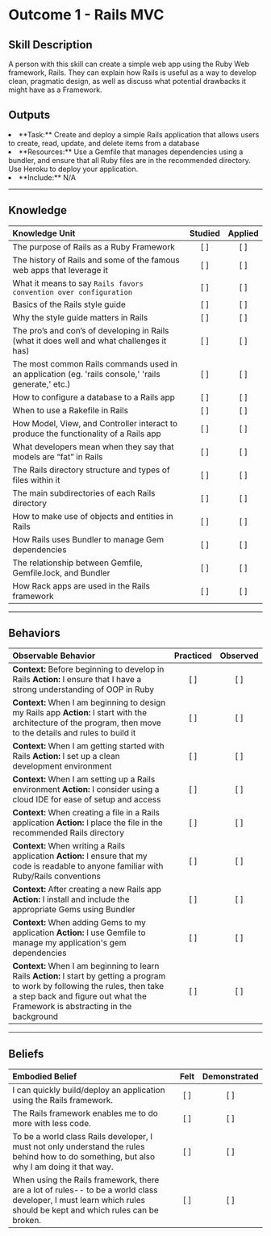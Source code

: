 # Outcome 1 - Rails MVC

Skill Description
----------
A person with this skill can create a simple web app using the Ruby Web framework, Rails. They can explain how Rails is useful as a way to develop clean, pragmatic design, as well as discuss what potential drawbacks it might have as a Framework. 

Outputs
----------
<li/> **Task:** Create and deploy a simple Rails application that allows users to create, read, update, and delete items from a database
<li/> **Resources:** Use a Gemfile that manages dependencies using a bundler, and ensure that all Ruby files are in the recommended directory. Use Heroku to deploy your application.
<li/> **Include:** N/A 


----------
## **Knowledge**


| Knowledge Unit   |      Studied      | Applied |
|:-------------|:------------------:|:--------:|
| The purpose of Rails as a Ruby Framework | [ ] | [ ]  |
| The history of Rails and some of the famous web apps that leverage it | [ ] | [ ]  |
| What it means to say `Rails favors convention over configuration` | [ ] | [ ]  |
| Basics of the Rails style guide | [ ] | [ ]  |
| Why the style guide matters in Rails | [ ] | [ ]  |
| The pro’s and con’s of developing in Rails (what it does well and what challenges it has)  | [ ] | [ ]  |
| The most common Rails commands used in an application (eg. 'rails console,' 'rails generate,' etc.) | [ ] | [ ]  |
| How to configure a database to a Rails app | [ ] | [ ]  |
| When to use a Rakefile in Rails | [ ] | [ ]  |
| How Model, View, and Controller interact to produce the functionality of a Rails app | [ ] | [ ]  |
| What developers mean when they say that models are “fat” in Rails | [ ] | [ ]  |
| The Rails directory structure and types of files within it | [ ] | [ ]  |
| The main subdirectories of each Rails directory | [ ] | [ ]  |
| How to make use of objects and entities in Rails | [ ] | [ ]  |
| How Rails uses Bundler to manage Gem dependencies | [ ] | [ ]  |
| The relationship between Gemfile, Gemfile.lock, and Bundler | [ ] | [ ]  |
| How Rack apps are used in the Rails framework | [ ] | [ ]  |


----------


## **Behaviors**

| Observable Behavior   |      Practiced      | Observed |
|:-------------|:------------------:|:--------:|
| **Context:** Before beginning to develop in Rails **Action:** I ensure that I have a strong understanding of OOP in Ruby | [ ] | [ ]  |
| **Context:** When I am beginning to design my Rails app **Action:** I start with the architecture of the program, then move to the details and rules to build it | [ ] | [ ]  |
| **Context:** When I am getting started with Rails **Action:** I set up a clean development environment  | [ ] | [ ]  |
| **Context:** When I am setting up a Rails environment **Action:** I consider using a cloud IDE for ease of setup and access  | [ ] | [ ]  |
| **Context:** When creating a file in a Rails application **Action:** I place the file in the recommended Rails directory| [ ] | [ ]  |
| **Context:** When writing a Rails application **Action:** I ensure that my code is readable to anyone familiar with Ruby/Rails conventions | [ ] | [ ]  |
| **Context:** After creating a new Rails app **Action:** I install and include the appropriate Gems using Bundler | [ ] | [ ]  |
| **Context:** When adding Gems to my application **Action:** I use Gemfile to manage my application's gem dependencies | [ ] | [ ]  |
| **Context:** When I am beginning to learn Rails **Action:** I start by getting a program to work by following the rules, then take a step back and figure out what the Framework is abstracting in the background | [ ] | [ ]  |


----------


## **Beliefs**


| Embodied Belief   |      Felt      | Demonstrated |
|:-------------|:------------------:|:--------:|
| I can quickly build/deploy an application using the Rails framework. | [ ] | [ ]  |
| The Rails framework enables me to do more with less code. | [ ] | [ ]  |
| To be a world class Rails developer, I must not only understand the rules behind how to do something, but also why I am doing it that way. | [ ] | [ ]  |
| When using the Rails framework, there are a lot of rules-- to be a world class developer, I must learn which rules should be kept and which rules can be broken. | [ ] | [ ]  |
